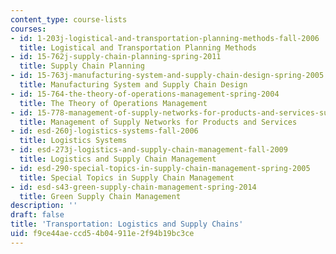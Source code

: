 ```yaml
---
content_type: course-lists
courses:
- id: 1-203j-logistical-and-transportation-planning-methods-fall-2006
  title: Logistical and Transportation Planning Methods
- id: 15-762j-supply-chain-planning-spring-2011
  title: Supply Chain Planning
- id: 15-763j-manufacturing-system-and-supply-chain-design-spring-2005
  title: Manufacturing System and Supply Chain Design
- id: 15-764-the-theory-of-operations-management-spring-2004
  title: The Theory of Operations Management
- id: 15-778-management-of-supply-networks-for-products-and-services-summer-2004
  title: Management of Supply Networks for Products and Services
- id: esd-260j-logistics-systems-fall-2006
  title: Logistics Systems
- id: esd-273j-logistics-and-supply-chain-management-fall-2009
  title: Logistics and Supply Chain Management
- id: esd-290-special-topics-in-supply-chain-management-spring-2005
  title: Special Topics in Supply Chain Management
- id: esd-s43-green-supply-chain-management-spring-2014
  title: Green Supply Chain Management
description: ''
draft: false
title: 'Transportation: Logistics and Supply Chains'
uid: f9ce44ae-ccd5-4b04-911e-2f94b19bc3ce
---
```

